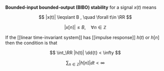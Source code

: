 **Bounded-input bounded-output (BIBO) stability** for a signal $x(t)$ means 

$$
|x(t)| \leqslant B , \quad \forall t\in \RR 
$$

$$
|x[n]| \leqslant B, \quad \forall n \in \mathbb{Z}
$$

If the [[linear time-invariant system]] has [[impulse response]] $h(t)$ or $h[n]$ then the condition is that

$$
\int_\RR |h(t)| \dd{t} < \infty
$$

$$
\sum_{n \in \mathbb{Z}} |h[n]| \dd{t} < \infty
$$